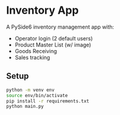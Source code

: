 # Inventory App

A PySide6 inventory management app with:
- Operator login (2 default users)
- Product Master List (w/ image)
- Goods Receiving
- Sales tracking

## Setup

```bash
python -m venv env
source env/bin/activate
pip install -r requirements.txt
python main.py
